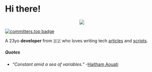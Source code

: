 # Hi there!

<p align="center">
  <img src="https://raw.githubusercontent.com/haithamaouati/haithamaouati/main/Haitham.png">
</p>

[![committers.top badge](https://user-badge.committers.top/algeria/haithamaouati.svg)](https://user-badge.committers.top/algeria/haithamaouati)

A 23yo **developer** from 🇩🇿 who loves writing tech [articles]() and [scripts](https://github.com/haithamaouati?tab=repositories).

##### Quotes
- _“Constant amid a sea of variables.”_ -[Haitham Aouati](https://github.com/haithamaouati)
